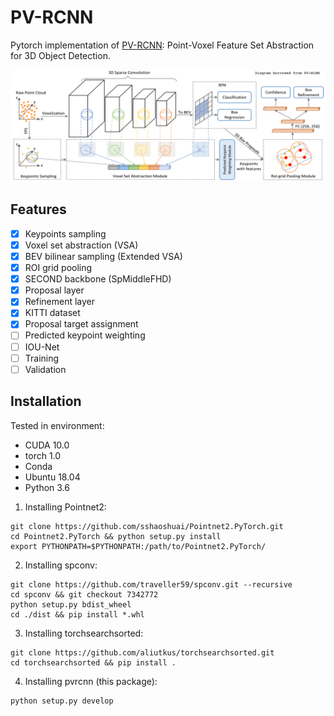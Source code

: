 # PV-RCNN

Pytorch implementation of [PV-RCNN](https://arxiv.org/pdf/1912.13192): Point-Voxel Feature Set Abstraction for 3D Object Detection.

![PV-RCNN](images/pvrcnn.png)

## Features

- [x] Keypoints sampling
- [x] Voxel set abstraction (VSA)
- [x] BEV bilinear sampling (Extended VSA)
- [x] ROI grid pooling
- [x] SECOND backbone (SpMiddleFHD)
- [x] Proposal layer
- [x] Refinement layer
- [x] KITTI dataset
- [x] Proposal target assignment
- [ ] Predicted keypoint weighting
- [ ] IOU-Net
- [ ] Training
- [ ] Validation

## Installation

Tested in environment:
- CUDA 10.0
- torch 1.0
- Conda
- Ubuntu 18.04
- Python 3.6

1. Installing Pointnet2:
```
git clone https://github.com/sshaoshuai/Pointnet2.PyTorch.git
cd Pointnet2.PyTorch && python setup.py install
export PYTHONPATH=$PYTHONPATH:/path/to/Pointnet2.PyTorch/
```

2. Installing spconv:
```
git clone https://github.com/traveller59/spconv.git --recursive
cd spconv && git checkout 7342772
python setup.py bdist_wheel
cd ./dist && pip install *.whl
```

3. Installing torchsearchsorted:
```
git clone https://github.com/aliutkus/torchsearchsorted.git
cd torchsearchsorted && pip install .
```

4. Installing pvrcnn (this package):
```
python setup.py develop
```
